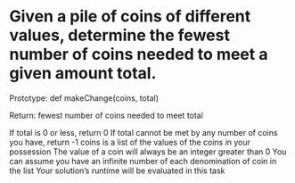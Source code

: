 # Given a pile of coins of different values, determine the fewest number of coins needed to meet a given amount total.

Prototype: def makeChange(coins, total)

Return: fewest number of coins needed to meet total

If total is 0 or less, return 0
If total cannot be met by any number of coins you have, return -1
coins is a list of the values of the coins in your possession
The value of a coin will always be an integer greater than 0
You can assume you have an infinite number of each denomination of coin in the list
Your solution’s runtime will be evaluated in this task


